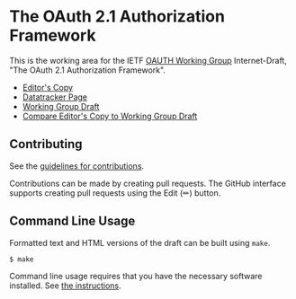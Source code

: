 # The OAuth 2.1 Authorization Framework

This is the working area for the IETF [OAUTH Working Group](https://datatracker.ietf.org/wg/oauth/documents/) Internet-Draft, "The OAuth 2.1 Authorization Framework".

* [Editor's Copy](https://aaronpk.github.io/oauth-v2-1/#go.draft-ietf-oauth-v2-1.html)
* [Datatracker Page](https://datatracker.ietf.org/doc/draft-ietf-oauth-v2-1)
* [Working Group Draft](https://datatracker.ietf.org/doc/html/draft-ietf-oauth-v2-1)
* [Compare Editor's Copy to Working Group Draft](https://aaronpk.github.io/oauth-v2-1/#go.draft-ietf-oauth-v2-1.diff)


## Contributing

See the
[guidelines for contributions](https://github.com/aaronpk/oauth-v2-1/blob/main/CONTRIBUTING.md).

Contributions can be made by creating pull requests.
The GitHub interface supports creating pull requests using the Edit (✏) button.


## Command Line Usage

Formatted text and HTML versions of the draft can be built using `make`.

```sh
$ make
```

Command line usage requires that you have the necessary software installed.  See
[the instructions](https://github.com/martinthomson/i-d-template/blob/main/doc/SETUP.md).

